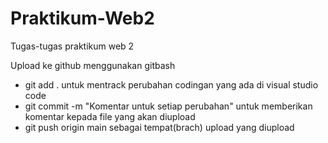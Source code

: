 # Praktikum-Web2
Tugas-tugas praktikum web 2


Upload ke github menggunakan gitbash
- git add .
  untuk mentrack perubahan codingan yang ada di visual studio code
- git commit -m "Komentar untuk setiap perubahan"
  untuk memberikan komentar kepada file yang akan diupload
- git push origin main
  sebagai tempat(brach) upload yang diupload
